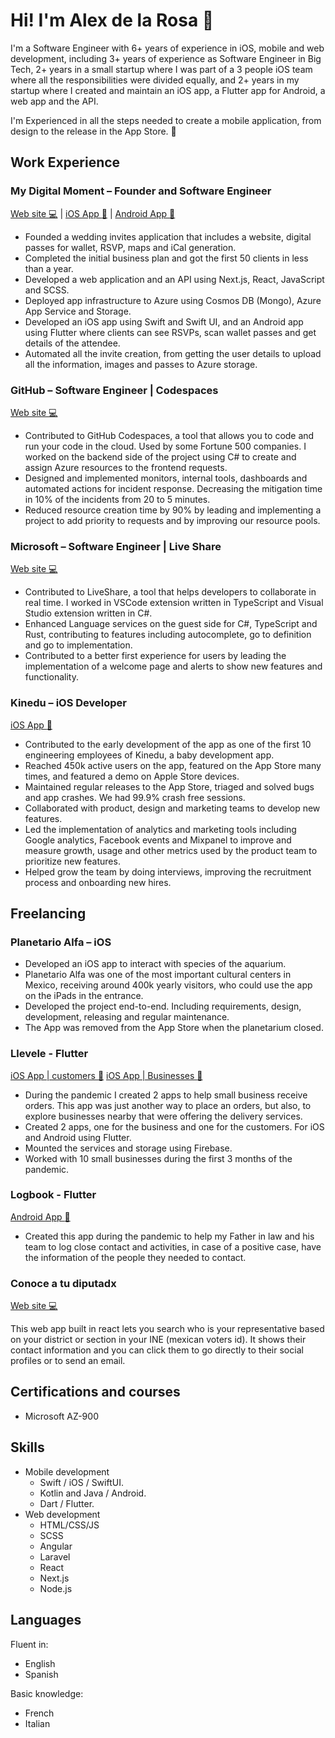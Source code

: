 # Hi! I'm Alex de la Rosa 👋
											
I'm a Software Engineer with 6+ years of experience in iOS, mobile and web development, including 3+ years of experience as Software Engineer in Big Tech, 2+ years in a small startup where I was part of a 3 people iOS team where all the responsibilities were divided equally, and 2+ years in my startup where I created and maintain an iOS app, a Flutter app for Android, a web app and the API.

I'm Experienced in all the steps needed to create a mobile application, from design to the release in the App Store. :iphone:

## Work Experience

### My Digital Moment – Founder and Software Engineer

[Web site :computer:](https://mydigitalmoment.com) | [iOS App :iphone:](https://apps.apple.com/us/app/my-digital-moment/id1541274546) | [Android App :iphone:](https://play.google.com/store/apps/details?id=com.arc.my_digital_moment)

- Founded a wedding invites application that includes a website, digital passes for wallet, RSVP, maps and iCal generation.
- Completed the initial business plan and got the first 50 clients in less than a year.
- Developed a web application and an API using Next.js, React, JavaScript and SCSS.
- Deployed app infrastructure to Azure using Cosmos DB (Mongo), Azure App Service and Storage.
- Developed an iOS app using Swift and Swift UI, and an Android app using Flutter where clients can see RSVPs, scan wallet passes and get details of the attendee. 
- Automated all the invite creation, from getting the user details to upload all the information, images and passes to Azure storage.

### GitHub – Software Engineer | Codespaces

[Web site :computer:](https://github.com/features/codespaces)
- Contributed to GitHub Codespaces, a tool that allows you to code and run your code in the cloud. Used by some Fortune 500 companies. I worked on the backend side of the project using C# to create and assign Azure resources to the frontend requests.
- Designed and implemented monitors, internal tools, dashboards and automated actions for incident response. Decreasing the mitigation time in 10% of the incidents from 20 to 5 minutes.
- Reduced resource creation time by 90% by leading and implementing a project to add priority to requests and by improving our resource pools.

### Microsoft – Software Engineer | Live Share                        

[Web site :computer:](https://visualstudio.microsoft.com/services/live-share/)
- Contributed to LiveShare, a tool that helps developers to collaborate in real time. I worked in VSCode extension written in TypeScript and Visual Studio extension written in C#.
- Enhanced Language services on the guest side for C#, TypeScript and Rust, contributing to features including autocomplete, go to definition and go to implementation.
- Contributed to a better first experience for users by leading the implementation of a welcome page and alerts to show new features and functionality. 

### Kinedu – iOS Developer

[iOS App :iphone:](https://apps.apple.com/us/app/kinedu-baby-development-plan/id741277284)
- Contributed to the early development of the app as one of the first 10 engineering employees of Kinedu, a baby development app.
- Reached 450k active users on the app, featured on the App Store many times, and featured a demo on Apple Store devices.
- Maintained regular releases to the App Store, triaged and solved bugs and app crashes. We had 99.9% crash free sessions.
- Collaborated with product, design and marketing teams to develop new features.
- Led the implementation of analytics and marketing tools including Google analytics, Facebook events and Mixpanel  to improve and measure growth, usage and other metrics used by the product team to prioritize new features.
- Helped grow the team by doing interviews, improving the recruitment process and onboarding new hires.

## Freelancing

### Planetario Alfa – iOS

- Developed an iOS app to interact with species of the aquarium.
- Planetario Alfa was one of the most important cultural centers in Mexico, receiving around 400k yearly visitors, who could use the app on the iPads in the entrance.
- Developed the project end-to-end. Including requirements, design, development, releasing and regular maintenance.
- The App was removed from the App Store when the planetarium closed.

### Llevele - Flutter

[iOS App | customers :iphone:](https://apps.apple.com/us/app/ll%C3%A9vele/id1507690200)
[iOS App | Businesses :iphone:](https://apps.apple.com/us/app/ll%C3%A9vele-negocios/id1506520492)
- During the pandemic I created 2 apps to help small business receive orders. This app was just another way to place an orders, but also, to explore businesses nearby that were offering the delivery services.
- Created 2 apps, one for the business and one for the customers. For iOS and Android using Flutter. 
- Mounted the services and storage using Firebase.
- Worked with 10 small businesses during the first 3 months of the pandemic.

### Logbook - Flutter

[Android App :iphone:](https://play.google.com/store/apps/details?id=com.arc.logbook)

- Created this app during the pandemic to help my Father in law and his team to log close contact and activities, in case of a positive case, have the information of the people they needed to contact.

### Conoce a tu diputadx

[Web site :computer:]([https://visualstudio.microsoft.com/services/live-share/](https://encuentra-a-tu-diputadx.web.app/))

This web app built in react lets you search who is your representative based on your district or section in your INE (mexican voters id). It shows their contact information and you can click them to go directly to their social profiles or to send an email.
											
## Certifications and courses
- Microsoft AZ-900

## Skills
- Mobile development
  - Swift / iOS / SwiftUI.
  - Kotlin and Java / Android. 
  - Dart / Flutter.
- Web development
  - HTML/CSS/JS
  - SCSS
  - Angular
  - Laravel
  - React
  - Next.js
  - Node.js
 
## Languages

Fluent in: 
- English 
- Spanish

Basic knowledge: 
- French
- Italian 

